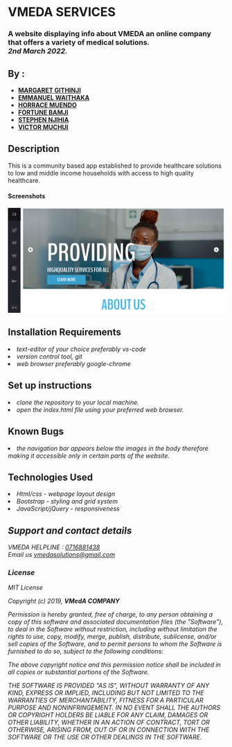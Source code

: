 # VMEDA SERVICES
### A website displaying info about VMEDA an online company that offers a variety of medical solutions.<br> <em>2nd March 2022.</em>
## By :

* [**MARGARET GITHINJI**](https://github.com/Maggielovesc/)
* [**EMMANUEL WAITHAKA**](https://github.com/EmmanuelWaithaka/)
* [**HORRACE MUENDO**](https://github.com/Horrace254/)
* [**FORTUNE BAMJI**](https://github.com/Forttim/Forttim)
* [**STEPHEN NJIHIA**](https://github.com/)
* [**VICTOR MUCHUI**](https://github.com/vmuchui/)


## Description
This is a community based app established to provide healthcare solutions to low and middle income households with access to high quality healthcare.

#### Screenshots
![HOME](screenshots/Screenshot%202022-03-29%20092906.png)
## Installation Requirements
   <li><em>text-editor of your choice preferably vs-code</em>
   </li>
   <li><em>version control tool, git</em></li>
   <li><em>web browser preferably google-chrome</em></li>
    

## Set up instructions

<li><em> clone the repository to your local machine.</em></li>
<li><em> open the index.html file using your preferred web browser.
</em></li>


## Known Bugs
<li><em>the navigation bar appears below the images in the body therefore making it accessible only in certain parts of the website.
</em></li>


## Technologies Used

<li><em>Html/css - webpage layout design<em></li>
<li><em>Bootstrap - styling and grid system<em></li>
<li><em>JavaScript/jQuery - responsiveness</em></li>

## Support and contact details
VMEDA HELPLINE : [0716881438]('call')<br>
Email us  [vmedasolutions@gmail.com](email)<br>

### License
*MIT License*

Copyright (c) 2019, **VMedA COMPANY**

Permission is hereby granted, free of charge, to any person obtaining a copy of this software and associated documentation files (the "Software"), to deal in the Software without restriction, including without limitation the rights to use, copy, modify, merge, publish, distribute, sublicense, and/or sell copies of the Software, and to permit persons to whom the Software is furnished to do so, subject to the following conditions:

The above copyright notice and this permission notice shall be included in all copies or substantial portions of the Software.

THE SOFTWARE IS PROVIDED "AS IS", WITHOUT WARRANTY OF ANY KIND, EXPRESS OR IMPLIED, INCLUDING BUT NOT LIMITED TO THE WARRANTIES OF MERCHANTABILITY, FITNESS FOR A PARTICULAR PURPOSE AND NONINFRINGEMENT. IN NO EVENT SHALL THE AUTHORS OR COPYRIGHT HOLDERS BE LIABLE FOR ANY CLAIM, DAMAGES OR OTHER LIABILITY, WHETHER IN AN ACTION OF CONTRACT, TORT OR OTHERWISE, ARISING FROM, OUT OF OR IN CONNECTION WITH THE SOFTWARE OR THE USE OR OTHER DEALINGS IN THE SOFTWARE.
  